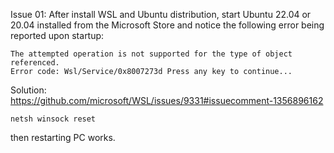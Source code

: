Issue 01: After install WSL and Ubuntu distribution, start Ubuntu 22.04 or 20.04 installed from the Microsoft Store and notice the following error being reported upon startup:
```
The attempted operation is not supported for the type of object referenced.
Error code: Wsl/Service/0x8007273d Press any key to continue...
```
Solution: \
https://github.com/microsoft/WSL/issues/9331#issuecomment-1356896162
```
netsh winsock reset
```
then restarting PC works.
